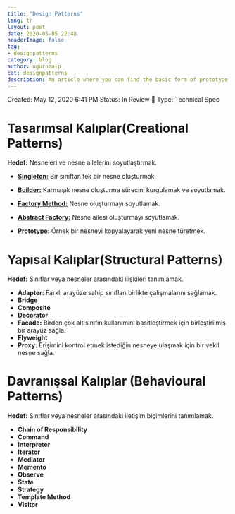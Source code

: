```yaml
---
title: "Design Patterns"
lang: tr
layout: post
date: 2020-05-05 22:48
headerImage: false
tag:
- designpatterns
category: blog
author: ugurozalp
cat: designpatterns
description: An article where you can find the basic form of prototype pattern
---
```

Created: May 12, 2020 6:41 PM
Status: In Review 👀
Type: Technical Spec

# Tasarımsal Kalıplar(Creational Patterns)

**Hedef:** Nesneleri ve nesne ailelerini soyutlaştırmak.

- [**Singleton:**](/designpatterns/creationalpatterns/singleton) Bir sınıftan tek bir nesne oluşturmak.

- [**Builder:**](/designpatterns/creationalpatterns/builder) Karmaşık nesne oluşturma sürecini kurgulamak ve soyutlamak.

- [**Factory Method:**](/designpatterns/creationalpatterns/factorymethod) Nesne oluşturmayı soyutlamak.

- [**Abstract Factory:**](/designpatterns/creationalpatterns/abstractfactory) Nesne ailesi oluşturmayı soyutlamak.

- [**Prototype:**](/designpatterns/creationalpatterns/prototype) Örnek bir nesneyi kopyalayarak yeni nesne türetmek.

# Yapısal Kalıplar(Structural Patterns)

**Hedef:** Sınıflar veya nesneler arasındaki ilişkileri tanımlamak.

- **Adapter:** Farklı arayüze sahip sınıfları birlikte çalışmalarını sağlamak.
- **Bridge**
- **Composite**
- **Decorator**
- **Facade:** Birden çok alt sınıfın kullanımını basitleştirmek için birleştirilmiş bir arayüz sağla.
- **Flyweight**
- **Proxy:** Erişimini kontrol etmek istediğin nesneye ulaşmak için bir vekil nesne sağla.

# Davranışsal Kalıplar (Behavioural Patterns)

**Hedef:** Sınıflar veya nesneler arasındaki iletişim biçimlerini tanımlamak.

- **Chain of Responsibility**
- **Command**
- **Interpreter**
- **Iterator**
- **Mediator**
- **Memento**
- **Observe**
- **State**
- **Strategy**
- **Template Method**
- **Visitor**

